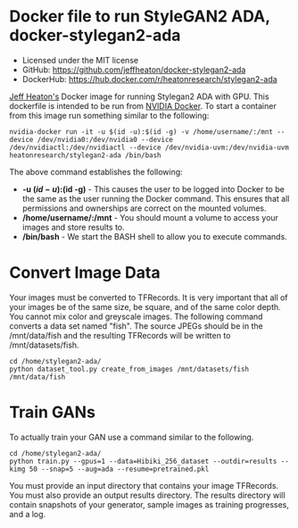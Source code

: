 # Docker file to run StyleGAN2 ADA, docker-stylegan2-ada
* Licensed under the MIT license
* GitHub: https://github.com/jeffheaton/docker-stylegan2-ada
* DockerHub: https://hub.docker.com/r/heatonresearch/stylegan2-ada

[Jeff Heaton's](http://www.heatonresearch.com) Docker image for running Stylegan2 ADA with GPU. This dockerfile is intended to be run from [NVIDIA Docker](https://github.com/NVIDIA/nvidia-docker). To start a container from this image run something similar to the following:

```
nvidia-docker run -it -u $(id -u):$(id -g) -v /home/username/:/mnt --device /dev/nvidia0:/dev/nvidia0 --device /dev/nvidiactl:/dev/nvidiactl --device /dev/nvidia-uvm:/dev/nvidia-uvm heatonresearch/stylegan2-ada /bin/bash
```

The above command establishes the following:

* **-u $(id -u):$(id -g)** - This causes the user to be logged into Docker to be the same as the user running the Docker command.  This ensures that all permissions and ownerships are correct on the mounted volumes.
* **/home/username/:/mnt** - You should mount a volume to access your images and store results to.
* **/bin/bash** - We start the BASH shell to allow you to execute commands.

# Convert Image Data

Your images must be converted to TFRecords. It is very important that all of your images be of the same size, be square, and of the same color depth. You cannot mix color and greyscale images.  The following command converts a data set named "fish".  The source JPEGs should be in the /mnt/data/fish and the resulting TFRecords will be written to /mnt/datasets/fish.

```
cd /home/stylegan2-ada/
python dataset_tool.py create_from_images /mnt/datasets/fish /mnt/data/fish
```

# Train GANs

To actually train your GAN use a command similar to the following.

```
cd /home/stylegan2-ada/
python train.py --gpus=1 --data=Hibiki_256_dataset --outdir=results --kimg 50 --snap=5 --aug=ada --resume=pretrained.pkl
```

You must provide an input directory that contains your image TFRecords. You must also provide an output results directory.  The results directory will contain snapshots of your generator, sample images as training progresses, and a log.
